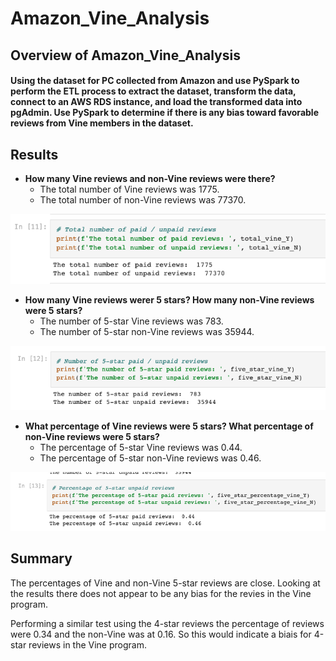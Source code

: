 # Amazon_Vine_Analysis

## Overview of Amazon_Vine_Analysis

####  Using the dataset for PC collected from Amazon and use PySpark to perform the ETL process to extract the dataset, transform the data, connect to an AWS RDS instance, and load the transformed data into pgAdmin. Use PySpark to determine if there is any bias toward favorable reviews from Vine members in the dataset.

## Results

- **How many Vine reviews and non-Vine reviews were there?**
	* The total number of Vine reviews was 1775.
	* The total number of non-Vine reviews was 77370.
  
![](https://github.com/princetonduarte/Amazon_Vine_Analysis/blob/main/Vine_reviews_and_non.png)

- **How many Vine reviews werer 5 stars? How many non-Vine reviews were 5 stars?**
	* The number of 5-star Vine reviews was 783.
	* The number of 5-star non-Vine reviews was 35944.
  
![](https://github.com/princetonduarte/Amazon_Vine_Analysis/blob/main/Vine_5_stars.png)	


- **What percentage of Vine reviews were 5 stars? What percentage of non-Vine reviews were 5 stars?**
	* The percentage of 5-star Vine reviews was 0.44.
	* The percentage of 5-star non-Vine reviews was 0.46.
  
![](https://github.com/princetonduarte/Amazon_Vine_Analysis/blob/main/Percentage_5_stars.png)	

## Summary
The percentages of Vine and non-Vine 5-star reviews are close. Looking at the results there does not appear to be any bias for the revies in the Vine program.

Performing a similar test using the 4-star reviews the percentage of reviews were 0.34 and the non-Vine was at 0.16. So this would indicate a biais for 4-star reviews in the Vine program.
